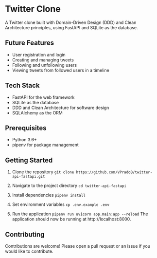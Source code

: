 # Twitter Clone 
A Twitter clone built with Domain-Driven Design (DDD) and Clean Architecture principles, using FastAPI and SQLite as the database.

## Future Features
- User registration and login
- Creating and managing tweets
- Following and unfollowing users
- Viewing tweets from followed users in a timeline

## Tech Stack
- FastAPI for the web framework
- SQLite as the database
- DDD and Clean Architecture for software design
- SQLAlchemy as the ORM

## Prerequisites
- Python 3.6+
- pipenv for package management

## Getting Started
1. Clone the repository
`git clone https://github.com/VPradoB/twitter-api-fastapi.git`

2. Navigate to the project directory `cd twitter-api-fastapi`

3. Install dependencies `pipenv install`

4. Set environment variables `cp .env.example .env`

5. Run the application `pipenv run uvicorn app.main:app --reload`
The application should now be running at http://localhost:8000.

## Contributing
Contributions are welcome! Please open a pull request or an issue if you would like to contribute.
